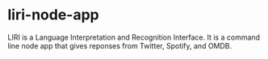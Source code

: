 # liri-node-app
LIRI is a Language Interpretation and Recognition Interface. It is a command line node app that gives reponses from Twitter, Spotify, and OMDB.
